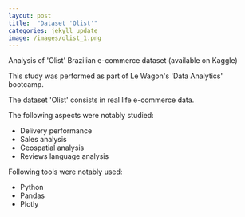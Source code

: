 ```yaml
---
layout: post
title:  "Dataset 'Olist'"
categories: jekyll update
image: /images/olist_1.png
---
```


Analysis of 'Olist' Brazilian e-commerce dataset (available on Kaggle)

This study was performed as part of Le Wagon's 'Data Analytics' bootcamp.

The dataset 'Olist' consists in real life e-commerce data.

The following aspects were notably studied:
<ul class="list-group">
  <li class="list-group-item">Delivery performance</li>
  <li class="list-group-item">Sales analysis</li>
  <li class="list-group-item">Geospatial analysis</li>
  <li class="list-group-item">Reviews language analysis</li>
</ul>


Following tools were notably used:
<ul class="list-group">
  <li class="list-group-item">Python</li>
  <li class="list-group-item">Pandas</li>
  <li class="list-group-item">Plotly</li>
</ul>
